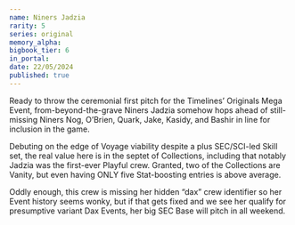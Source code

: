 ```yaml
---
name: Niners Jadzia
rarity: 5
series: original
memory_alpha:
bigbook_tier: 6
in_portal:
date: 22/05/2024
published: true
---
```


Ready to throw the ceremonial first pitch for the Timelines’ Originals Mega Event, from-beyond-the-grave Niners Jadzia somehow hops ahead of still-missing Niners Nog, O’Brien, Quark, Jake, Kasidy, and Bashir in line for inclusion in the game. 

Debuting on the edge of Voyage viability despite a plus SEC/SCI-led Skill set, the real value here is in the septet of Collections, including that notably Jadzia was the first-ever Playful crew. Granted, two of the Collections are Vanity, but even having ONLY five Stat-boosting entries is above average. 

Oddly enough, this crew is missing her hidden “dax” crew identifier so her Event history seems wonky, but if that gets fixed and we see her qualify for presumptive variant Dax Events, her big SEC Base will pitch in all weekend.
